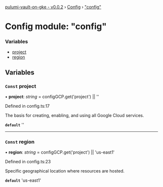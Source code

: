 [pulumi-vault-on-gke - v0.0.2](../../README.md) › [Config](../README.md) › ["config"](_config_.md)

# Config module: "config"

### Variables

* [project](_config_.md#const-project)
* [region](_config_.md#const-region)

## Variables

### `Const` project

• **project**: *string* = configGCP.get('project') || ''

Defined in config.ts:17

The basis for creating, enabling, and using all Google Cloud services.

**`default`** ''

___

### `Const` region

• **region**: *string* = configGCP.get('project') || 'us-east1'

Defined in config.ts:23

Specific geographical location where resources are hosted.

**`default`** 'us-east1'
